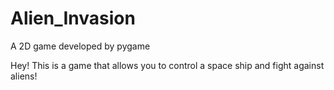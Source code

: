 # Alien_Invasion
A 2D game developed by pygame

Hey! This is a game that allows you to control a space ship and fight against aliens!
